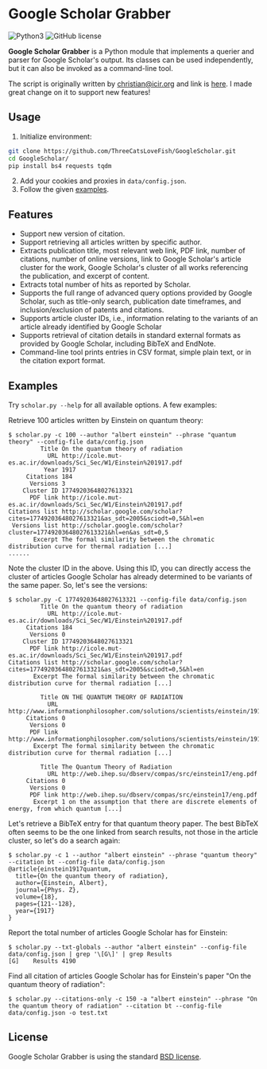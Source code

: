 # Google Scholar Grabber

![Python3](https://img.shields.io/badge/Python3-3e74a2?logo=python&logoColor=fff&style=flat) ![GitHub license](https://img.shields.io/github/license/ThreeCatsLoveFish/GoogleScholar) 

**Google Scholar Grabber** is a Python module that implements a querier and parser for Google Scholar's output. Its classes can be used independently, but it can also be invoked as a command-line tool.

The script is originally written by christian@icir.org and link is [here](https://github.com/ckreibich/scholar.py). I made great change on it to support new features!


## Usage

1. Initialize environment:
```bash
git clone https://github.com/ThreeCatsLoveFish/GoogleScholar.git
cd GoogleScholar/
pip install bs4 requests tqdm
```
2. Add your cookies and proxies in `data/config.json`.
3. Follow the given [examples](#Examples).


## Features

* Support new version of citation.
* Support retrieving all articles written by specific author.
* Extracts publication title, most relevant web link, PDF link, number of citations, number of online versions, link to Google Scholar's article cluster for the work, Google Scholar's cluster of all works referencing the publication, and excerpt of content.
* Extracts total number of hits as reported by Scholar.
* Supports the full range of advanced query options provided by Google Scholar, such as title-only search, publication date timeframes, and inclusion/exclusion of patents and citations.
* Supports article cluster IDs, i.e., information relating to the variants of an article already identified by Google Scholar
* Supports retrieval of citation details in standard external formats as provided by Google Scholar, including BibTeX and EndNote.
* Command-line tool prints entries in CSV format, simple plain text, or in the citation export format.


## Examples

Try `scholar.py --help` for all available options. A few examples:

Retrieve 100 articles written by Einstein on quantum theory:

    $ scholar.py -c 100 --author "albert einstein" --phrase "quantum theory" --config-file data/config.json
             Title On the quantum theory of radiation
               URL http://icole.mut-es.ac.ir/downloads/Sci_Sec/W1/Einstein%201917.pdf
              Year 1917
         Citations 184
          Versions 3
        Cluster ID 17749203648027613321
          PDF link http://icole.mut-es.ac.ir/downloads/Sci_Sec/W1/Einstein%201917.pdf
    Citations list http://scholar.google.com/scholar?cites=17749203648027613321&as_sdt=2005&sciodt=0,5&hl=en
     Versions list http://scholar.google.com/scholar?cluster=17749203648027613321&hl=en&as_sdt=0,5
           Excerpt The formal similarity between the chromatic distribution curve for thermal radiation [...]
    ......


Note the cluster ID in the above. Using this ID, you can directly access the cluster of articles Google Scholar has already determined to be variants of the same paper. So, let's see the versions:

    $ scholar.py -C 17749203648027613321 --config-file data/config.json
             Title On the quantum theory of radiation
               URL http://icole.mut-es.ac.ir/downloads/Sci_Sec/W1/Einstein%201917.pdf
         Citations 184
          Versions 0
        Cluster ID 17749203648027613321
          PDF link http://icole.mut-es.ac.ir/downloads/Sci_Sec/W1/Einstein%201917.pdf
    Citations list http://scholar.google.com/scholar?cites=17749203648027613321&as_sdt=2005&sciodt=0,5&hl=en
           Excerpt The formal similarity between the chromatic distribution curve for thermal radiation [...]

             Title ON THE QUANTUM THEORY OF RADIATION
               URL http://www.informationphilosopher.com/solutions/scientists/einstein/1917_Radiation.pdf
         Citations 0
          Versions 0
          PDF link http://www.informationphilosopher.com/solutions/scientists/einstein/1917_Radiation.pdf
           Excerpt The formal similarity between the chromatic distribution curve for thermal radiation [...]
    
             Title The Quantum Theory of Radiation
               URL http://web.ihep.su/dbserv/compas/src/einstein17/eng.pdf
         Citations 0
          Versions 0
          PDF link http://web.ihep.su/dbserv/compas/src/einstein17/eng.pdf
           Excerpt 1 on the assumption that there are discrete elements of energy, from which quantum [...]


Let's retrieve a BibTeX entry for that quantum theory paper. The best BibTeX often seems to be the one linked from search results, not those in the article cluster, so let's do a search again:

    $ scholar.py -c 1 --author "albert einstein" --phrase "quantum theory" --citation bt --config-file data/config.json
    @article{einstein1917quantum,
      title={On the quantum theory of radiation},
      author={Einstein, Albert},
      journal={Phys. Z},
      volume={18},
      pages={121--128},
      year={1917}
    }

Report the total number of articles Google Scholar has for Einstein:

    $ scholar.py --txt-globals --author "albert einstein" --config-file data/config.json | grep '\[G\]' | grep Results
    [G]    Results 4190


Find all citation of articles Google Scholar has for Einstein's paper "On the quantum theory of radiation":

    $ scholar.py --citations-only -c 150 -a "albert einstein" --phrase "On the quantum theory of radiation" --citation bt --config-file data/config.json -o test.txt

License
-------

Google Scholar Grabber is using the standard [BSD license](http://opensource.org/licenses/BSD-2-Clause).